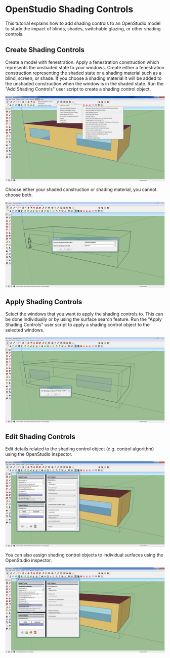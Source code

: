 <h1>OpenStudio Shading Controls</h1>
This tutorial explains how to add shading controls to an OpenStudio model to study the impact of blinds, shades, switchable glazing, or other shading controls.

## Create Shading Controls
Create a model with fenestration. Apply a fenestration construction which represents the unshaded state to your windows. Create either a fenestration construction representing the shaded state or a shading material such as a blind, screen, or shade. If you choose a shading material it will be added to the unshaded construction when the window is in the shaded state. Run the "Add Shading Controls" user script to create a shading control object.

![Add Shading Controls Menu](img/tutorials/shadingcontrols1.jpg)

Choose either your shaded construction or shading material, you cannot choose both.

![Add Shading Controls Dialog](img/tutorials/shadingcontrols2.jpg)

## Apply Shading Controls
Select the windows that you want to apply the shading controls to. This can be done individually or by using the surface search feature. Run the "Apply Shading Controls" user script to apply a shading control object to the selected windows.

![Apply Shading Controls](img/tutorials/shadingcontrols3.jpg)

## Edit Shading Controls
Edit details related to the shading control object (e.g. control algorithm) using the OpenStudio inspector.

![OpenStudio Inspector](img/tutorials/shadingcontrols4.jpg)

You can also assign shading control objects to individual surfaces using the OpenStudio inspector.

![OpenStudio Inspector](img/tutorials/shadingcontrols5.jpg)
